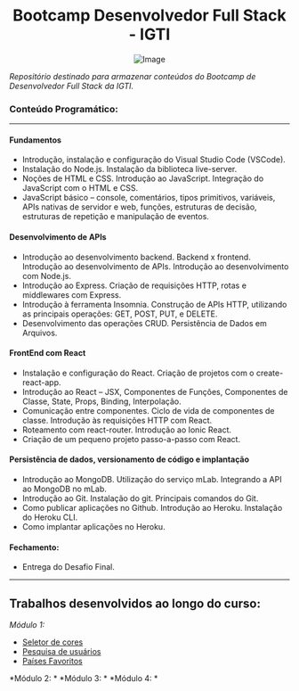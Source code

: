 <h1 align="center">
Bootcamp Desenvolvedor Full Stack - IGTI
</h1>


<p align="center">
    <img src="https://www.igti.com.br/wp-content/uploads/2020/02/parceirosAtivo-114.png" alt="Image"/>

*Repositório destinado para armazenar conteúdos do Bootcamp de Desenvolvedor Full Stack da IGTI.*

### Conteúdo Programático:

------------

#### Fundamentos
- Introdução, instalação e configuração do Visual Studio Code (VSCode).
- Instalação do Node.js. Instalação da biblioteca live-server.
- Noções de HTML e CSS. Introdução ao JavaScript. Integração do JavaScript com o HTML e CSS.
- JavaScript básico – console, comentários, tipos primitivos, variáveis, APIs nativas de servidor e web, funções, estruturas de decisão, estruturas de repetição e manipulação de eventos.

#### Desenvolvimento de APIs
- Introdução ao desenvolvimento backend. Backend x frontend. Introdução ao desenvolvimento de APIs. Introdução ao desenvolvimento com Node.js.
- Introdução ao Express. Criação de requisições HTTP, rotas e middlewares com Express.
- Introdução à ferramenta Insomnia. Construção de APIs HTTP, utilizando as principais operações: GET, POST, PUT, e DELETE.
- Desenvolvimento das operações CRUD. Persistência de Dados em Arquivos.

#### FrontEnd com React
- Instalação e configuração do React. Criação de projetos com o create-react-app.
- Introdução ao React – JSX, Componentes de Funções, Componentes de Classe, State, Props, Binding, Interpolação.
- Comunicação entre componentes. Ciclo de vida de componentes de classe. Introdução às requisições HTTP com React.
- Roteamento com react-router. Introdução ao Ionic React.
- Criação de um pequeno projeto passo-a-passo com React.

#### Persistência de dados, versionamento de código e implantação
- Introdução ao MongoDB. Utilização do serviço mLab. Integrando a API ao MongoDB no mLab.
- Introdução ao Git. Instalação do git. Principais comandos do Git.
- Como publicar aplicações no Github. Introdução ao Heroku. Instalação do Heroku CLI.
- Como implantar aplicações no Heroku.

#### Fechamento:
- Entrega do Desafio Final.


------------

## Trabalhos desenvolvidos ao longo do curso:

*Módulo 1:*

- [Seletor de cores](https://github.com/eduardacf/bootcamp-igti-fullstack/tree/master/fundamentos/trabalho-pratico-1 "Seletor de cores")
- [Pesquisa de usuários](https://github.com/eduardacf/bootcamp-igti-fullstack/tree/master/fundamentos/desafio-pesquisa-usu%C3%A1rios "Pesquisa de usuários")
- [Países Favoritos](https://github.com/eduardacf/bootcamp-igti-fullstack/tree/master/fundamentos/aula-17-exercicio-paises-favoritos "Países Favoritos")

*Módulo 2:
*
*Módulo 3:
*
*Módulo 4:
*
